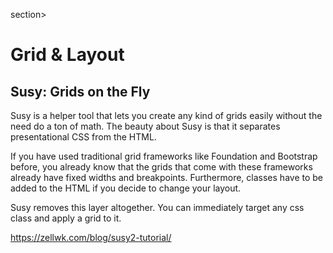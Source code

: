 section>
<h1>Grid &amp; Layout</h1>
<div class="col2">
<div class="left article">
<h2>Susy: Grids on the Fly</h2>
<p>Susy is a helper tool that lets you create any kind of grids easily without the need do a ton of math. The beauty about Susy is that it separates presentational CSS from the HTML.</p>
<p>If you have used traditional grid frameworks like Foundation and Bootstrap before, you already know that the grids that come with these frameworks already have fixed widths and breakpoints. Furthermore, classes have to be added to the HTML if you decide to change your layout.</p>
<p>Susy removes this layer altogether. You can immediately target any css class and apply a grid to it.</p>
<a href="https://zellwk.com/blog/susy2-tutorial/">https://zellwk.com/blog/susy2-tutorial/</a>
</div>
<div class="right">
<p data-height="800" data-theme-id="light" data-slug-hash="QGvPZB" data-default-tab="css" data-user="painteractive" data-embed-version="2" data-pen-title="susy" class="codepen"></p>
<script async src="https://production-assets.codepen.io/assets/embed/ei.js"></script>
</div>
</div>
</section>
